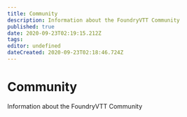 ```yaml
---
title: Community
description: Information about the FoundryVTT Community
published: true
date: 2020-09-23T02:19:15.212Z
tags: 
editor: undefined
dateCreated: 2020-09-23T02:18:46.724Z
---
```


# Community
Information about the FoundryVTT Community